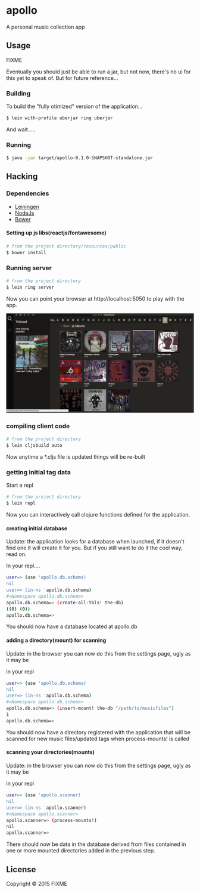 # apollo

A personal music collection app

## Usage

FIXME

Eventually you should just be able to run a jar, but not now, there's no ui for this yet to speak of. But for future reference...

### Building

To build the "fully otimized" version of the application...

```bash
$ lein with-profile uberjar ring uberjar
```

And wait.....

### Running

```bash
$ java -jar target/apollo-0.1.0-SNAPSHOT-standalone.jar
```

## Hacking

### Dependencies

- [Leiningen](http://leiningen.org/)
- [NodeJs](http://nodejs.org/)
- [Bower](http://bower.io/)


#### Setting up js libs(reactjs/fontawesome)

```bash
# from the project directory/resources/public
$ bower install
```

### Running server

```bash
# from the project directory
$ lein ring server
```

Now you can point your browser at http://localhost:5050 to play with the app. 

![apollo screen shot](screenshot.png)

### compiling client code

```bash
# from the project directory
$ lein cljsbuild auto
```

Now anytime a *.cljs file is updated things will be re-built

### getting initial tag data

Start a repl

```bash
# from the project directory
$ lein repl
```

Now you can interactively call clojure functions defined for the application. 

#### creating initial database

Update: the application looks for a database when launched, if it
doesn't find one it will create it for you. But if you still want to
do it the cool way, read on.

In your repl....

```bash
user=> (use 'apollo.db.schema)
nil
user=> (in-ns 'apollo.db.schema)
#<Namespace apollo.db.schema>
apollo.db.schema=> (create-all-tbls! the-db)
((0) (0))
apollo.db.schema=> 
```

You should now have a database located at apollo.db

#### adding a directory(mount) for scanning

Update: in the browser you can now do this from the settings page, ugly as it may be

in your repl

````bash
user=> (use 'apollo.db.schema)
nil
user=> (in-ns 'apollo.db.schema)
#<Namespace apollo.db.schema>
apollo.db.schema=> (insert-mount! the-db "/path/to/musicfiles")
1
apollo.db.schema=> 
````

You should now have a directory registered with the application that will be scanned for new music files/updated tags when process-mounts! is called

#### scanning your directories(mounts)

Update: in the browser you can now do this from the settings page, ugly as it may be

in your repl

````bash
user=> (use 'apollo.scanner)
nil
user=> (in-ns 'apollo.scanner)
#<Namespace apollo.scanner>
apollo.scanner=> (process-mounts!)
nil
apollo.scanner=> 
````

There should now be data in the database derived from files contained in one or more mounted directories added in the previous step.

## License

Copyright © 2015 FIXME

